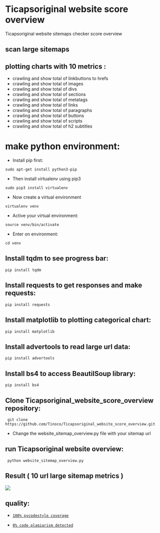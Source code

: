 # Ticapsoriginal website score overview
Ticapsoriginal website sitemaps checker score overview 

## scan large sitemaps 

## plotting charts with 10 metrics :

* crawling and show total of linkbuttons to hrefs 
* crawling and show total of images 
* crawling and show total of divs
* crawling and show total of sections 
* crawling and show total of metatags 
* crawling and show total of links 
* crawling and show total of paragraphs 
* crawling and show total of buttons 
* crawling and show total of scripts 
* crawling and show total of h2 subtitles

# make python environment:
* Install pip first:
<pre><code>sudo apt-get install python3-pip
</code></pre>
* Then install virtualenv using pip3
<pre><code>sudo pip3 install virtualenv 
</code></pre>
* Now create a virtual environment
<pre><code>virtualenv venv
</code></pre>
* Active your virtual environment:
<pre><code>source venv/bin/activate
</code></pre>
* Enter on environment:
<pre><code>cd venv
</code></pre>

## Install tqdm to see progress bar: 
<pre><code>pip install tqdm
</code></pre>

## Install requests to get responses and make requests: 
<pre><code>pip install requests
</code></pre>

## Install matplotlib to plotting categorical chart: 
<pre><code>pip install matplotlib
</code></pre>

## Install advertools to read large url data: 
<pre><code>pip install advertools
</code></pre>

## Install bs4 to access BeautilSoup library: 
<pre><code>pip install bs4
</code></pre>

## Clone Ticapsoriginal_website_score_overview repository:
<pre><code> git clone https://github.com/Tinoco/Ticapsoriginal_website_score_overview.git
</code></pre>

* Change the website_sitemap_overview.py file with your sitemap url 

## run Ticapsoriginal website overview:
<pre><code> python website_sitemap_overview.py
</code></pre>

## Result ( 10 url large sitemap metrics )

![](https://ticapsoriginal.com/static/websiteoverview.png)

## quality:
* [`100% pycodestyle coverage`](https://pypi.org/project/pycodestyle/)

* [`0% code plagiarism detected`](https://github.com/blingenf/copydetect)


